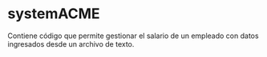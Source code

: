 # systemACME
Contiene código que permite gestionar el salario de un empleado con datos ingresados desde un archivo de texto.
